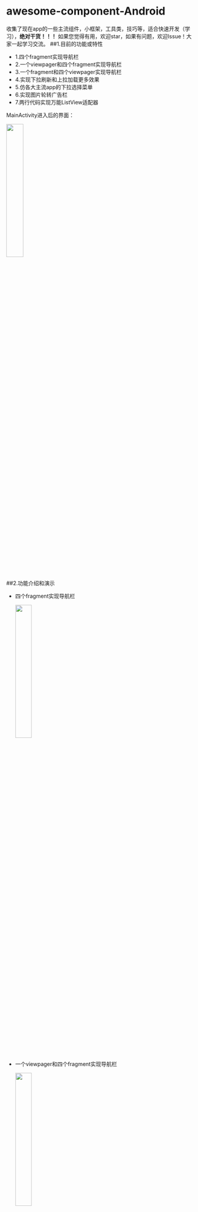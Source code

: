 # awesome-component-Android
收集了现在app的一些主流组件，小框架，工具类，技巧等，适合快速开发（学习），**绝对干货！！！**
如果您觉得有用，欢迎star，如果有问题，欢迎Issue！大家一起学习交流。
##1.目前的功能或特性

* 1.四个fragment实现导航栏
* 2.一个viewpager和四个fragment实现导航栏
* 3.一个fragment和四个viewpager实现导航栏
* 4.实现下拉刷新和上拉加载更多效果
* 5.仿各大主流app的下拉选择菜单
* 6.实现图片轮转广告栏
* 7.两行代码实现万能ListView适配器


MainActivity进入后的界面：<br/>

 <img src="https://github.com/yangqihua/awesome-component-Android/blob/master/screenshots/main.jpg" width="30%"><br/><br/>


##2.功能介绍和演示

* 四个fragment实现导航栏

    <img src="http://119.29.4.130/screenshots/awesome-component-Android/test1.gif" width="30%"><br/><br/>

* 一个viewpager和四个fragment实现导航栏

    <img src="http://119.29.4.130/screenshots/awesome-component-Android/test2.gif" width="30%"><br/><br/>
    
* 一个fragment和四个viewpager实现导航栏
    
    <img src="http://119.29.4.130/screenshots/awesome-component-Android/test3.gif" width="30%"><br/><br/>
    
* 实现下拉刷新和上拉加载更多效果
    
    <img src="http://119.29.4.130/screenshots/awesome-component-Android/test4.gif" width="30%"><br/><br/>

* 仿各大主流app的下拉选择菜单
    
    <img src="http://119.29.4.130/screenshots/awesome-component-Android/test5.gif" width="30%"><br/><br/>

* 实现图片轮转广告栏
    
    <img src="http://119.29.4.130/screenshots/awesome-component-Android/test6.gif" width="30%"><br/><br/>

* 两行代码实现万能ListView适配器(ListViewAdapter):
    * 复制cn.yang.utils包中的CommonAdapter和ViewHolder到自己的项目中
    * 构造adapter(调用类似下面的代码)
    ```java
        adapter = new CommonAdapter<News>(this, newsList, R.layout.item_list_test4) {
    		@Override
			public void convert(ViewHolder holder, News mNews) {
				holder.setText(R.id.title, mNews.getTitle()).setText(R.id.content, mNews.getContent())
						.setImageResource(R.id.imageView1, mNews.getImgId());
			}
		};
    ```
    * 其中newsList替换成你的数据，item_list_test4替换成你的listView布局文件
    * 详细代码参照cn.yang.test4中的Test4Activity

    
* [顶部viewpager参考这里](https://github.com/CaMnter/EasySlidingTabs.git)
